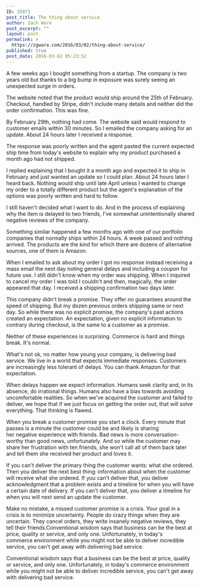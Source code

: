 ```yaml
---
ID: 35073
post_title: The thing about service
author: Zach Ware
post_excerpt: ""
layout: post
permalink: >
  https://zgware.com/2016/03/02/thing-about-service/
published: true
post_date: 2016-03-02 05:23:52
---
```

A few weeks ago I bought something from a startup. The company is two years old but thanks to a big bump in exposure was surely seeing an unexpected surge in orders.

The website noted that the product would ship around the 25th of February. Checkout, handled by Stripe, didn't include many details and neither did the order confirmation. This was fine.

By February 29th, nothing had come. The website said would respond to customer emails within 30 minutes. So I emailed the company asking for an update. About 24 hours later I received a response.

The response was poorly written and the agent pasted the current expected ship time from today's website to explain why my product purchased a month ago had not shipped.

I replied explaining that I bought it a month ago and expected it to ship in February and just wanted an update so I could plan. About 24 hours later I heard back. Nothing would ship until late April unless I wanted to change my order to a totally different product but the agent's explanation of the options was poorly written and hard to follow.

I still haven't decided what I want to do. And in the process of explaining why the item is delayed to two friends, I've somewhat unintentionally shared negative reviews of the company.

Something similar happened a few months ago with one of our portfolio companies that normally ships within 24 hours. A week passed and nothing arrived. The products are the kind for which there are dozens of alternative sources, one of them is Amazon.

When I emailed to ask about my order I got no response instead receiving a mass email the next day noting general delays and including a coupon for future use. I still didn't know when my order was shipping. When I inquired to cancel my order I was told I couldn't and then, magically, the order appeared that day. I received a shipping confirmation two days later.

This company didn't break a promise. They offer no guarantees around the speed of shipping. But my dozen previous orders shipping same or next day. So while there was no explicit promise, the company's past actions created an expectation. An expectation, given no explicit information to contrary during checkout, is the same to a customer as a promise.

Neither of these experiences is surprising. Commerce is hard and things break. It's normal.

What's not ok, no matter how young your company, is delivering bad service. We live in a world that expects immediate responses. Customers are increasingly less tolerant of delays. You can thank Amazon for that expectation.

When delays happen we expect information. Humans seek clarity and, in its absence, do irrational things. Humans also have a bias towards avoiding uncomfortable realities. So when we've acquired the customer and failed to deliver, we hope that if we just focus on getting the order out, that will solve everything. That thinking is flawed.

When you break a customer promise you start a clock. Every minute that passes is a minute the customer could be and likely is sharing her negative experience with friends. Bad news is more conversation-worthy than good news, unfortunately. And so while the customer may share her frustration with ten friends, she won't call all of them back later and tell them she received her product and loves it.

If you can't deliver the primary thing the customer wants: what she ordered. Then you deliver the next best thing: information about when the customer will receive what she ordered. If you can't deliver that, you deliver acknowledgment that a problem exists and a timeline for when you will have a certain date of delivery. If you can't deliver that, you deliver a timeline for when you will next send an update the customer.

Make no mistake, a missed customer promise is a crisis. Your goal in a crisis is to minimize uncertainty. People do crazy things when they are uncertain. They cancel orders, they write insanely negative reviews, they tell their friends.Conventional wisdom says that business can be the best at price, quality or service, and only one. Unfortunately, in today's commerce environment while you might not be able to deliver incredible service, you can't get away with delivering bad service.

Conventional wisdom says that a business can be the best at price, quality or service, and only one. Unfortunately, in today's commerce environment while you might not be able to deliver incredible service, you can't get away with delivering bad service.